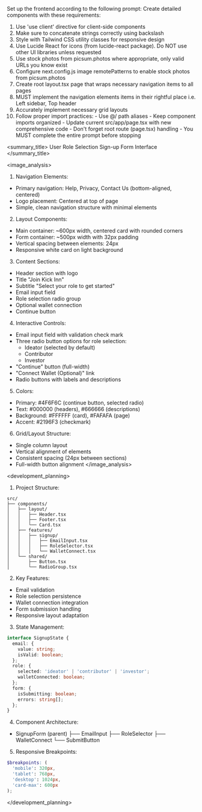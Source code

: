 Set up the frontend according to the following prompt:
  <frontend-prompt>
  Create detailed components with these requirements:
  1. Use 'use client' directive for client-side components
  2. Make sure to concatenate strings correctly using backslash
  3. Style with Tailwind CSS utility classes for responsive design
  4. Use Lucide React for icons (from lucide-react package). Do NOT use other UI libraries unless requested
  5. Use stock photos from picsum.photos where appropriate, only valid URLs you know exist
  6. Configure next.config.js image remotePatterns to enable stock photos from picsum.photos
  7. Create root layout.tsx page that wraps necessary navigation items to all pages
  8. MUST implement the navigation elements items in their rightful place i.e. Left sidebar, Top header
  9. Accurately implement necessary grid layouts
  10. Follow proper import practices:
     - Use @/ path aliases
     - Keep component imports organized
     - Update current src/app/page.tsx with new comprehensive code
     - Don't forget root route (page.tsx) handling
     - You MUST complete the entire prompt before stopping
  </frontend-prompt>

  <summary_title>
User Role Selection Sign-up Form Interface
</summary_title>

<image_analysis>
1. Navigation Elements:
- Primary navigation: Help, Privacy, Contact Us (bottom-aligned, centered)
- Logo placement: Centered at top of page
- Simple, clean navigation structure with minimal elements

2. Layout Components:
- Main container: ~600px width, centered card with rounded corners
- Form container: ~500px width with 32px padding
- Vertical spacing between elements: 24px
- Responsive white card on light background

3. Content Sections:
- Header section with logo
- Title "Join Kick Inn"
- Subtitle "Select your role to get started"
- Email input field
- Role selection radio group
- Optional wallet connection
- Continue button

4. Interactive Controls:
- Email input field with validation check mark
- Three radio button options for role selection:
  * Ideator (selected by default)
  * Contributor
  * Investor
- "Continue" button (full-width)
- "Connect Wallet (Optional)" link
- Radio buttons with labels and descriptions

5. Colors:
- Primary: #4F6F6C (continue button, selected radio)
- Text: #000000 (headers), #666666 (descriptions)
- Background: #FFFFFF (card), #FAFAFA (page)
- Accent: #2196F3 (checkmark)

6. Grid/Layout Structure:
- Single column layout
- Vertical alignment of elements
- Consistent spacing (24px between sections)
- Full-width button alignment
</image_analysis>

<development_planning>
1. Project Structure:
```
src/
├── components/
│   ├── layout/
│   │   ├── Header.tsx
│   │   ├── Footer.tsx
│   │   └── Card.tsx
│   ├── features/
│   │   ├── signup/
│   │   │   ├── EmailInput.tsx
│   │   │   ├── RoleSelector.tsx
│   │   │   └── WalletConnect.tsx
│   └── shared/
│       ├── Button.tsx
│       └── RadioGroup.tsx
```

2. Key Features:
- Email validation
- Role selection persistence
- Wallet connection integration
- Form submission handling
- Responsive layout adaptation

3. State Management:
```typescript
interface SignupState {
  email: {
    value: string;
    isValid: boolean;
  };
  role: {
    selected: 'ideator' | 'contributor' | 'investor';
    walletConnected: boolean;
  };
  form: {
    isSubmitting: boolean;
    errors: string[];
  };
}
```

4. Component Architecture:
- SignupForm (parent)
  ├── EmailInput
  ├── RoleSelector
  ├── WalletConnect
  └── SubmitButton

5. Responsive Breakpoints:
```scss
$breakpoints: (
  'mobile': 320px,
  'tablet': 768px,
  'desktop': 1024px,
  'card-max': 600px
);
```
</development_planning>